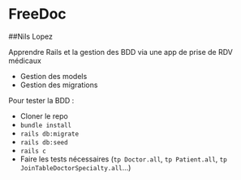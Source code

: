 # FreeDoc

##Nils Lopez

Apprendre Rails et la gestion des BDD via une app de prise de RDV médicaux
* Gestion des models
* Gestion des migrations

Pour tester la BDD :
* Cloner le repo
* `bundle install`
* `rails db:migrate`
* `rails db:seed`
* `rails c`
* Faire les tests nécessaires (`tp Doctor.all`, `tp Patient.all`, `tp JoinTableDoctorSpecialty.all`...)

